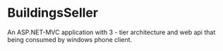 BuildingsSeller
===============
An ASP.NET-MVC application with 3 - tier architecture and web api that being consumed by windows phone client.
